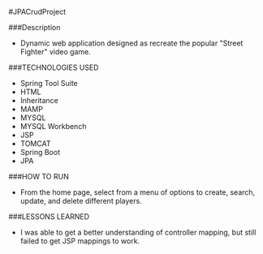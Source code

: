 #JPACrudProject

###Description
* Dynamic web application designed as recreate the popular "Street Fighter" video game. 

###TECHNOLOGIES USED 
* Spring Tool Suite
* HTML
* Inheritance 
* MAMP
* MYSQL
* MYSQL Workbench
* JSP
* TOMCAT
* Spring Boot
* JPA


###HOW TO RUN 
* From the home page, select from a menu of options to create, search, update, and delete different players.

###LESSONS LEARNED 
* I was able to get a better understanding of controller mapping, but still failed to get JSP mappings to work.